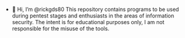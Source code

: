 - 👋 Hi, I’m @rickgds80
This repository contains programs to be used during pentest stages and enthusiasts in the areas of information security.
The intent is for educational purposes only, I am not responsible for the misuse of the tools.

<!---
rickgds80/rickgds80 is a ✨ special ✨ repository because its `README.md` (this file) appears on your GitHub profile.
You can click the Preview link to take a look at your changes.
--->
